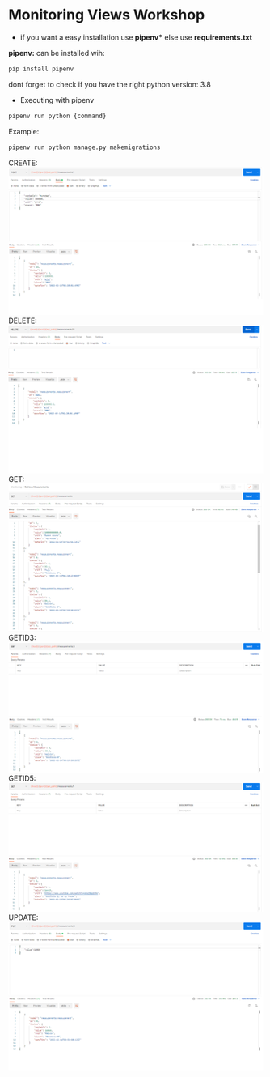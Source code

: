 # Monitoring Views Workshop

* if you want a easy installation use **pipenv\*** else use **requirements.txt**

**pipenv:** can be installed wih:

```bash
pip install pipenv
```

dont forget to check if you have the right python version: 3.8

* Executing with pipenv 
```bash
pipenv run python {command}
```
Example:
```bash
pipenv run python manage.py makemigrations 
```
CREATE:
![Alt text](/imagenes/create.png?raw=true "CREATE")
DELETE:
![Alt text](/imagenes/delete.png?raw=true "DELETE")
GET:
![Alt text](/imagenes/get.png?raw=true "GET")
GETID3:
![Alt text](/imagenes/getid3.png?raw=true "GETID3")
GETID5:
![Alt text](/imagenes/getid5.png?raw=true "GETID5")
UPDATE:
![Alt text](/imagenes/update.png?raw=true "UPDATE")
